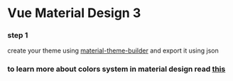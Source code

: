 # Vue Material Design 3


### step 1
create your theme using [material-theme-builder](https://material-foundation.github.io/material-theme-builder/)
and export it using json



### to learn more about colors system in material design read [this](https://m3.material.io/styles/color/roles)